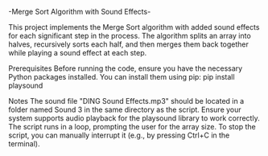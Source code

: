 -Merge Sort Algorithm with Sound Effects-

This project implements the Merge Sort algorithm with added sound effects for each significant step in the process. The algorithm splits an array into halves, recursively sorts each half, and then merges them back together while playing a sound effect at each step.

Prerequisites
Before running the code, ensure you have the necessary Python packages installed. You can install them using pip:
pip install playsound

Notes
The sound file "DING Sound Effects.mp3" should be located in a folder named Sound 3 in the same directory as the script.
Ensure your system supports audio playback for the playsound library to work correctly.
The script runs in a loop, prompting the user for the array size. To stop the script, you can manually interrupt it (e.g., by pressing Ctrl+C in the terminal).

